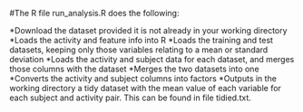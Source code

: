 #The R file run_analysis.R does the following:

*Download the dataset provided it is not already in your working directory
*Loads the activity and feature info into R
*Loads  the training and test datasets, keeping only those variables relating to a mean or standard deviation
*Loads the activity and subject data for each dataset, and merges those columns with the dataset
*Merges the two datasets into one
*Converts the activity and subject columns into factors
*Outputs in the working directory a tidy dataset with the mean value of each variable for each subject and activity pair.
This can be found in file tidied.txt.